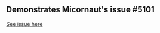 ## Demonstrates Micornaut's issue #5101

[See issue here](https://github.com/micronaut-projects/micronaut-core/issues/5101)
